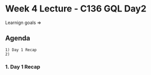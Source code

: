 # Week 4 Lecture - C136 GQL Day2

Learnign goals => 

## Agenda

    1) Day 1 Recap
    2) 

### 1. Day 1 Recap
